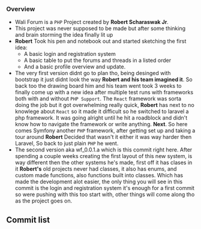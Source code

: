 ### Overview
- Wali Forum is a `PHP` Project created by **Robert Scharaswak Jr**.
- This project was never supposed to be made but after some thinking and brain storming the idea finally lit up
- **Robert** Took his pen and notebook out and started sketching the first idea:
    - A basic login and registration system
    - A basic table to put the forums and threads in a listed order
    - And a basic profile overview and update.
- The very first version didnt go to plan tho, being desinged with bootstrap it just didnt look the way **Robert and his team imagined it**. So back too the drawing board him and his team went took 3 weeks to finally come up with a new idea after multiple test runs with frameworks both with and without `PHP Support`. The `React` framework was sorta doing the job but it got overwhelming really quick, **Robert** has next to no knowlege about `React` so it made it difficult so he switched to laravel a php framework. It was going alright until he hit a roadblock and didn't know how to navigate the framework or write anything. **Next**.
So here comes Symfony another `PHP` framework, after getting set up and taking a tour around **Robert** Decided that wasn't it either it was way harder then Laravel, So back to just plain `PHP` he went.
- The second version aka wf_0.0.1.a which is this commit right here. After spending a couple weeks creating the first layout of this new system, is way different then the other systems he's made, first off it has clases in it **Robert's** old projects never had classes, it also has enums, and custom made functions, also functions built into classes.
Which has made the development alot easier, the only thing you will see in this commit is the login and registration system it's enough for a first commit so were pushing with this too start with, other things will come along tho as the project goes on.

## Commit list
